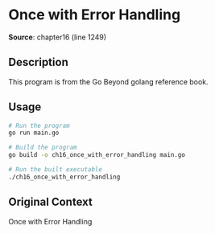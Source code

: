 # Once with Error Handling

**Source**: chapter16 (line 1249)

## Description

This program is from the Go Beyond golang reference book.

## Usage

```bash
# Run the program
go run main.go

# Build the program
go build -o ch16_once_with_error_handling main.go

# Run the built executable
./ch16_once_with_error_handling
```

## Original Context

Once with Error Handling
